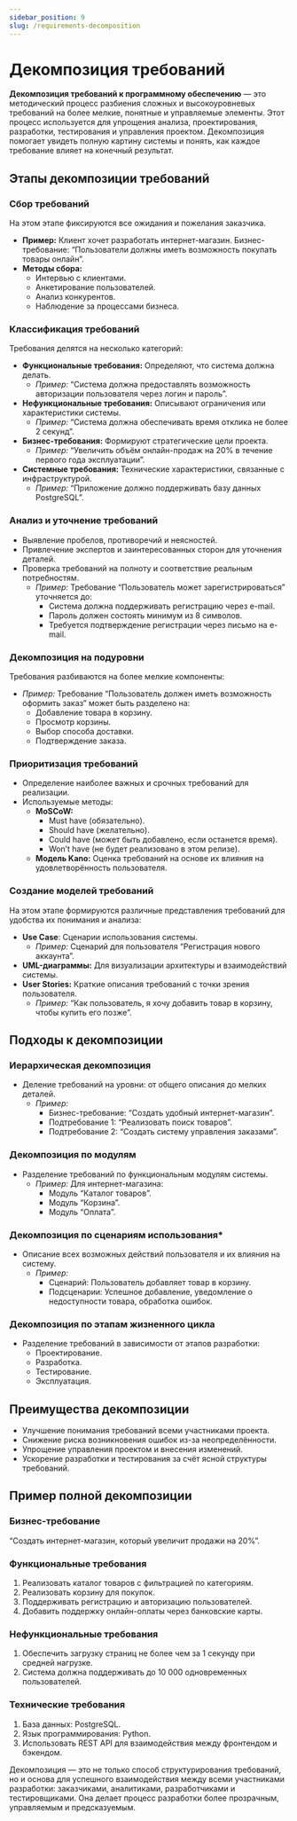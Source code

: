 ```yaml
---
sidebar_position: 9
slug: /requirements-decomposition
---
```


# Декомпозиция требований

**Декомпозиция требований к программному обеспечению** — это методический процесс разбиения сложных и высокоуровневых требований на более мелкие, понятные и управляемые элементы. Этот процесс используется для упрощения анализа, проектирования, разработки, тестирования и управления проектом. Декомпозиция помогает увидеть полную картину системы и понять, как каждое требование влияет на конечный результат.

## Этапы декомпозиции требований

### Сбор требований

На этом этапе фиксируются все ожидания и пожелания заказчика.

- **Пример:** Клиент хочет разработать интернет-магазин. Бизнес-требование: “Пользователи должны иметь возможность покупать товары онлайн”.
- **Методы сбора:**
  - Интервью с клиентами.
  - Анкетирование пользователей.
  - Анализ конкурентов.
  - Наблюдение за процессами бизнеса.

### Классификация требований

Требования делятся на несколько категорий:

- **Функциональные требования:** Определяют, что система должна делать.
  - *Пример:* “Система должна предоставлять возможность авторизации пользователя через логин и пароль”.
- **Нефункциональные требования:** Описывают ограничения или характеристики системы.
  - *Пример:* “Система должна обеспечивать время отклика не более 2 секунд”.
- **Бизнес-требования:** Формируют стратегические цели проекта.
  - *Пример:* “Увеличить объём онлайн-продаж на 20% в течение первого года эксплуатации”.
- **Системные требования:** Технические характеристики, связанные с инфраструктурой.
  - *Пример:* “Приложение должно поддерживать базу данных PostgreSQL”.

### Анализ и уточнение требований

- Выявление пробелов, противоречий и неясностей.
- Привлечение экспертов и заинтересованных сторон для уточнения деталей.
- Проверка требований на полноту и соответствие реальным потребностям.
  - *Пример:* Требование “Пользователь может зарегистрироваться” уточняется до:
    - Система должна поддерживать регистрацию через e-mail.
    - Пароль должен состоять минимум из 8 символов.
    - Требуется подтверждение регистрации через письмо на e-mail.

### Декомпозиция на подуровни

Требования разбиваются на более мелкие компоненты:

- *Пример:* Требование “Пользователь должен иметь возможность оформить заказ” может быть разделено на:
  - Добавление товара в корзину.
  - Просмотр корзины.
  - Выбор способа доставки.
  - Подтверждение заказа.

### Приоритизация требований

- Определение наиболее важных и срочных требований для реализации.
- Используемые методы:
  - **MoSCoW:**
    - Must have (обязательно).
    - Should have (желательно).
    - Could have (может быть добавлено, если останется время).
    - Won’t have (не будет реализовано в этом релизе).
  - **Модель Kano:** Оценка требований на основе их влияния на удовлетворённость пользователя.

### Создание моделей требований

На этом этапе формируются различные представления требований для удобства их понимания и анализа:

- **Use Case**: Сценарии использования системы.
  - *Пример:* Сценарий для пользователя “Регистрация нового аккаунта”.
- **UML-диаграммы:** Для визуализации архитектуры и взаимодействий системы.
- **User Stories:** Краткие описания требований с точки зрения пользователя.
  - *Пример:* “Как пользователь, я хочу добавить товар в корзину, чтобы купить его позже”.

## Подходы к декомпозиции

### Иерархическая декомпозиция

- Деление требований на уровни: от общего описания до мелких деталей.
  - *Пример:*
    - Бизнес-требование: “Создать удобный интернет-магазин”.
    - Подтребование 1: “Реализовать поиск товаров”.
    - Подтребование 2: “Создать систему управления заказами”.

### Декомпозиция по модулям

- Разделение требований по функциональным модулям системы.
  - *Пример:* Для интернет-магазина:
    - Модуль “Каталог товаров”.
    - Модуль “Корзина”.
    - Модуль “Оплата”.

### Декомпозиция по сценариям использования*

- Описание всех возможных действий пользователя и их влияния на систему.
  - *Пример:*
    - Сценарий: Пользователь добавляет товар в корзину.
    - Подсценарии: Успешное добавление, уведомление о недоступности товара, обработка ошибок.

### Декомпозиция по этапам жизненного цикла

- Разделение требований в зависимости от этапов разработки:
  - Проектирование.
  - Разработка.
  - Тестирование.
  - Эксплуатация.

## Преимущества декомпозиции

- Улучшение понимания требований всеми участниками проекта.
- Снижение риска возникновения ошибок из-за неопределённости.
- Упрощение управления проектом и внесения изменений.
- Ускорение разработки и тестирования за счёт ясной структуры требований.

## Пример полной декомпозиции

### Бизнес-требование

“Создать интернет-магазин, который увеличит продажи на 20%”.

### Функциональные требования

1. Реализовать каталог товаров с фильтрацией по категориям.
2. Реализовать корзину для покупок.
3. Поддерживать регистрацию и авторизацию пользователей.
4. Добавить поддержку онлайн-оплаты через банковские карты.

### Нефункциональные требования

1. Обеспечить загрузку страниц не более чем за 1 секунду при средней нагрузке.
2. Система должна поддерживать до 10 000 одновременных пользователей.

### Технические требования

1. База данных: PostgreSQL.
2. Язык программирования: Python.
3. Использовать REST API для взаимодействия между фронтендом и бэкендом.

Декомпозиция — это не только способ структурирования требований, но и основа для успешного взаимодействия между всеми участниками разработки: заказчиками, аналитиками, разработчиками и тестировщиками. Она делает процесс разработки более прозрачным, управляемым и предсказуемым.
